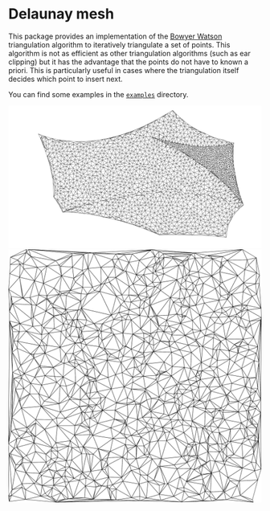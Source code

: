# Delaunay mesh

This package provides an implementation of the [Bowyer Watson][0] triangulation
algorithm to iteratively triangulate a set of points. This algorithm is not as
efficient as other triangulation algorithms (such as ear clipping) but it has
the advantage that the points do not have to known a priori. This is
particularly useful in cases where the triangulation itself decides which point
to insert next.

You can find some examples in the [`examples`][1] directory.

![images/recursive-triangulation.svg](images/recursive-triangulation.svg)
![images/triangulation.svg](images/triangulation.svg)

[0]: https://en.wikipedia.org/wiki/Bowyer%E2%80%93Watson_algorithm
[1]: https://github.com/d-dorazio/delaunay-mesh/tree/master/examples
